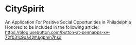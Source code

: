 # CitySpirit
An Application For Positive Social Opportunities in Philadelphia  
Honored to be included in the following article: https://blog.usebutton.com/button-at-pennapps-xv-72f031c9da42#.kgbmn7hsd
